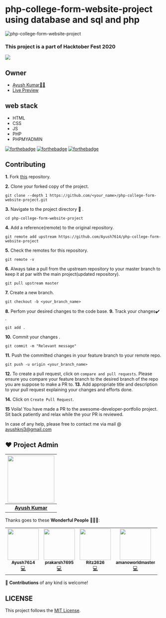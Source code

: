 # php-college-form-website-project using database and sql and php

![php-college-form-website-project](https://socialify.git.ci/Ayush7614/php-college-form-website-project/image?forks=1&issues=1&language=1&owner=1&pattern=Brick%20Wall&pulls=1&stargazers=1&theme=Dark)

### This project is a part of Hacktober Fest 2020

[![](https://img.youtube.com/vi/saqCrCPQNkY/0.jpg)](https://www.youtube.com/watch?v=saqCrCPQNkY)


## Owner

* [Ayush Kumar👨‍💻](https://github.com/Ayush7614)
* [Live Preview]()

## web stack
- HTML
- CSS
- JS
- PHP
- PHPMYADMIN

[![forthebadge](https://forthebadge.com/images/badges/built-by-developers.svg)](https://forthebadge.com)
[![forthebadge](https://forthebadge.com/images/badges/built-with-love.svg)](https://forthebadge.com)
[![forthebadge](https://forthebadge.com/images/badges/built-with-swag.svg)](https://forthebadge.com)



## Contributing

**1.**  Fork [this](https://github.com/Ayush7614/php-college-form-website-project.git) repository.

**2.**  Clone your forked copy of the project.

```
git clone --depth 1 https://github.com/<your_name>/php-college-form-website-project.git
```

**3.** Navigate to the project directory :file_folder: .

```
cd php-college-form-website-project

```

**4.** Add a reference(remote) to the original repository.

```
git remote add upstream https://github.com/Ayush7614/php-college-form-website-project
```

**5.** Check the remotes for this repository.
```
git remote -v
```

**6.** Always take a pull from the upstream repository to your master branch to keep it at par with the main project(updated repository).

```
git pull upstream master
```

**7.** Create a new branch.

```
git checkout -b <your_branch_name>
```

**8.** Perfom your desired changes to the code base.
**9.** Track your changes:heavy_check_mark: .

```
git add . 
```

**10.** Commit your changes .

```
git commit -m "Relevant message"
```

**11.** Push the committed changes in your feature branch to your remote repo.
```
git push -u origin <your_branch_name>
```

**12.** To create a pull request, click on `compare and pull requests`. Please ensure you compare your feature branch to the desired branch of the repo you are suppose to make a PR to.
**13.** Add appropriate title and description to your pull request explaining your changes and efforts done.


**14.** Click on `Create Pull Request`.


**15** Voila! You have made a PR to the awesome-developer-portfolio project. Sit back patiently and relax while the your PR is reviewed. 

 In case of any help, please free to contact me via mail @ ayushknj3@gmail.com
 
## ❤️ Project Admin

|                                     <a href="https://github.com/Ayush7614"><img src="https://avatars.githubusercontent.com/u/67006255?s=400&u=c0e16c3bba31328a028cfcca4b1fa7599509f905&v=4" width=150px height=150px /></a>                                      |
| :-----------------------------------------------------------------------------------------------------------------------------------------------------------------------------------------------------------------------------------------------------------------: |
|                                                                                      **[Ayush Kumar](https://www.linkedin.com/in/ayush-kumar-%F0%9F%87%AE%F0%9F%87%B3-984443191/)**                                                                                    |


Thanks goes to these **Wonderful People** 👨🏻‍💻:       

<!-- ALL-CONTRIBUTORS-LIST:START - Do not remove or modify this section -->
<!-- prettier-ignore-start -->
<!-- markdownlint-disable -->
<table>
 <tr>
 <td align="center"><a href="https://github.com/Ayush7614"><img src="https://avatars.githubusercontent.com/u/67006255?s=400&u=c0e16c3bba31328a028cfcca4b1fa7599509f905&v=4" width="100px;" alt=""/><br /><sub><b>Ayush7614</b></sub></a><br /><a href="https://github.com/Ayush7614/php-college-form-website-project/commits?author=" title="Code">💻</a></td>
<td align="center"><a href="https://github.com/prakarsh7695"><img src="https://avatars.githubusercontent.com/u/65502337?v=4" width="100px;" alt=""/><br /><sub><b>prakarsh7695</b></sub></a><br /><a href="https://github.com/prakarsh7695/php-college-form-website-project/commits?author=smv1999" title="Code">💻</a></td>
<td align="center"><a href="https://github.com/Ritz2626"><img src="https://avatars.githubusercontent.com/u/65832820?v=4" width="100px;" alt=""/><br /><sub><b>Ritz2626</b></sub></a><br /><a href="https://github.com/Ritz2626/php-college-form-website-project/commits?author=" title="Code">💻</a></td>
<td align="center"><a href="https://github.com/amanoworldmaster"><img src="https://avatars.githubusercontent.com/u/67820797?v=4" width="100px;" alt=""/><br /><sub><b>amanoworldmaster</b></sub></a><br /><a href="https://github.com/amanoworldmaster/php-college-form-website-project/commits?author=" title="Code">💻</a></td>
  </tr>
</table>

🚀 **Contributions** of any kind is welcome!


## LICENSE
This project follows the [MIT License](https://github.com/Ayush7614/php-college-form-website-project/blob/master/LICENSE).

